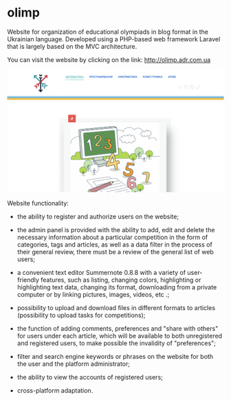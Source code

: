 # olimp
Website for organization of educational olympiads in blog format in the Ukrainian language. Developed using a PHP-based web framework Laravel that is largely based on the MVC architecture. 

You can visit the website by clicking on the link: http://olimp.adr.com.ua


![main page of website](https://github.com/dianaHunchak/olimp/blob/main/main%20page.png)

Website functionality:
  + the ability to register and authorize users on the website;
  
  + the admin panel is provided with the ability to add, edit and delete the necessary information about a particular competition in the form of categories, tags and articles, as well as a data filter in the process of their general review, there must be a review of the general list of web users;
  
  + a convenient text editor Summernote 0.8.8 with a variety of user-friendly features, such as listing, changing colors, highlighting or highlighting text data, changing its format, downloading from a private computer or by linking pictures, images, videos, etc .;
  
  + possibility to upload and download files in different formats to articles (possibility to upload tasks for competitions);

  + the function of adding comments, preferences and "share with others" for users under each article, which will be available to both unregistered and registered users, to make possible the invalidity of "preferences";

  + filter and search engine keywords or phrases on the website for both the user and the platform administrator;
  
  + the ability to view the accounts of registered users;
  
  + cross-platform adaptation.


